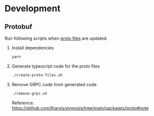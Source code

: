 # Development

## Protobuf

Run following scripts when [proto files](./proto/) are updated.

1. Install dependencies
    ```bash
    yarn
    ```

2. Generate typescript code for the proto files

    ```bash
    ./create-proto-files.sh
    ```

3. Remove GRPC code from generated code

    ```bash
    ./remove-grpc.sh
    ```

    Reference: https://github.com/tharsis/evmosjs/tree/main/packages/proto#note
